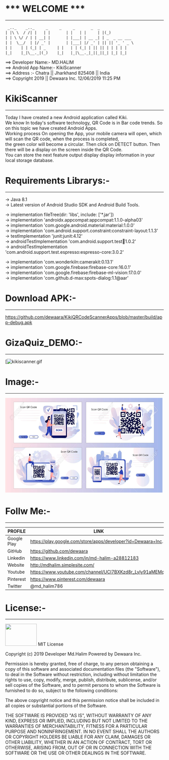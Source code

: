 #                       *** WELCOME ***
-----------------------------------------



	 _.._    _.._     _	    _     _       _  _
	| |\ \	/ /| |   | |	   | |   | |     | |(_)
	| | \ \/ / | | __| |	   | |___| | __ _| | _  _ __ ___
	| |  \__/  | |/ _' |	   | |___| |/ _' | || || '_ ' _ \
	| |	   | | (_| | _	   | |   | | (_| | || || | | | | |
 	|_|	   |_|\__._|(_)    |_|   |_|\__._|_||_||_| |_| |_|



==> Developer Name:- MD.HALIM\
==> Android App Name:- KikiScanner\
==> Address :- Chatra || Jharkhand 825408 || India\
==> Copyright 2019 || Dewaara Inc. 12/06/2019 11:25 PM

# KikiScanner
----------
Today I have created a new Android application called Kiki.\
We know In today's software technology, QR Code is in Bar code trends. So on this topic we have created Android Apps.\
Working process On opening the App, your mobile camera will open, which will scan the QR code, when the process is completed,\
the green color will become a circular. Then click on DETECT button. Then there will be a display on the screen inside the QR Code.\
You can store the next feature output display display information in your local storage database.


# Requirements Librarys:-
--------------
-> Java 8.1\
-> Latest version of Android Studio SDK and Android Build Tools.

-> implementation fileTree(dir: 'libs', include: ['*.jar'])\
-> implementation 'androidx.appcompat:appcompat:1.1.0-alpha03'\
-> implementation 'com.google.android.material:material:1.0.0'\
-> implementation 'com.android.support.constraint:constraint-layout:1.1.3'\
-> testImplementation 'junit:junit:4.12'\
-> androidTestImplementation 'com.android.support.test:runner:1.0.2'\
-> androidTestImplementation 'com.android.support.test.espresso:espresso-core:3.0.2'

-> implementation 'com.wonderkiln:camerakit:0.13.1'\
-> implementation 'com.google.firebase:firebase-core:16.0.1'\
-> implementation 'com.google.firebase:firebase-ml-vision:17.0.0'\
-> implementation 'com.github.d-max:spots-dialog:1.1@aar'


# Download APK:-
--------------

https://github.com/dewaara/KikiQRCodeScannerApps/blob/master/build/app-debug.apk

# GizaQuiz_DEMO:-
--------------- 
[![kikiscanner.gif](https://github.com/dewaara/KikiQRCodeScannerApps/blob/master/kikiscanner.gif)

# Image:-
-------------
<img src="https://github.com/dewaara/KikiQRCodeScannerApps/blob/master/kikiscaanner_image.jpg" width="500" height="300" />


# Follw Me:-
----------

| PROFILE | LINK |
| ------ | ------ |
| Google Play | https://play.google.com/store/apps/developer?id=Dewaara+Inc. |
| GitHub | https://github.com/dewaara |
| Linkedin | https://www.linkedin.com/in/md-halim-a28812183 |
| Website | http://mdhalim.simplesite.com/ |
| Youtube | https://www.youtube.com/channel/UCl7BXKzd8r_Lyly91aMEMqg |
| Pinterest | https://www.pinterest.com/dewaara |
|Twitter | @md_halim786 |

# License:-
---------
<img src="https://firebasestorage.googleapis.com/v0/b/seven-29b38.appspot.com/o/Quiz%202019%2FPicsArt_01-23-12.41.47.png?alt=media&token=83b3dd63-bd20-4a2a-babb-8e3ff674af11" width="100" height="70" />
MIT License

Copyright (c) 2019 Developer Md.Halim Powered by Dewaara Inc.

Permission is hereby granted, free of charge, to any person obtaining a copy
of this software and associated documentation files (the "Software"), to deal
in the Software without restriction, including without limitation the rights
to use, copy, modify, merge, publish, distribute, sublicense, and/or sell
copies of the Software, and to permit persons to whom the Software is
furnished to do so, subject to the following conditions:

The above copyright notice and this permission notice shall be included in all
copies or substantial portions of the Software.

THE SOFTWARE IS PROVIDED "AS IS", WITHOUT WARRANTY OF ANY KIND, EXPRESS OR
IMPLIED, INCLUDING BUT NOT LIMITED TO THE WARRANTIES OF MERCHANTABILITY,
FITNESS FOR A PARTICULAR PURPOSE AND NONINFRINGEMENT. IN NO EVENT SHALL THE
AUTHORS OR COPYRIGHT HOLDERS BE LIABLE FOR ANY CLAIM, DAMAGES OR OTHER
LIABILITY, WHETHER IN AN ACTION OF CONTRACT, TORT OR OTHERWISE, ARISING FROM,
OUT OF OR IN CONNECTION WITH THE SOFTWARE OR THE USE OR OTHER DEALINGS IN THE
SOFTWARE.

